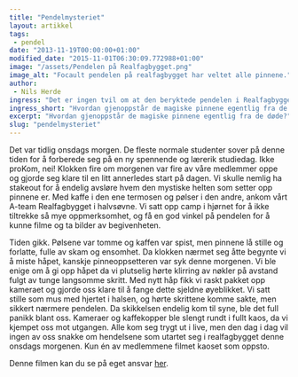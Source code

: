 ```yaml
---
title: "Pendelmysteriet"
layout: artikkel
tags: 
 - pendel
date: "2013-11-19T00:00:00+01:00"
modified_date: "2015-11-01T06:30:09.772988+01:00"
image: "/assets/Pendelen på Realfagbygget.png"
image_alt: "Focault pendelen på realfagbygget har veltet alle pinnene."
author:
 - Nils Herde
ingress: "Det er ingen tvil om at den beryktede pendelen i Realfagbygget er en av Trondheims største attraksjoner. Det er alltid like fascinerende å observere den magiske kulen velte de pent oppstilte pinnene en etter en til de ligger grå og kalde på gulvet. Men hvem er det egentlig som bringer disse pinnene opp i posisjon før solen treffer Sentralbygg 2?"
ingress_short: "Hvordan gjenoppstår de magiske pinnene egentlig fra de døde?"
excerpt: "Hvordan gjenoppstår de magiske pinnene egentlig fra de døde?"
slug: "pendelmysteriet"
---
```

Det var tidlig onsdags morgen. De fleste normale studenter sover på denne tiden for å forberede seg på en ny spennende og lærerik studiedag. Ikke proKom, nei! Klokken fire om morgenen var fire av våre medlemmer oppe og gjorde seg klare til en litt annerledes start på dagen. Vi skulle nemlig ha stakeout for å endelig avsløre hvem den mystiske helten som setter opp pinnene er. Med kaffe i den ene termosen og pølser i den andre, ankom vårt A-team Realfagbygget i halvsøvne. Vi satt opp camp i hjørnet for å ikke tiltrekke så mye oppmerksomhet, og få en god vinkel på pendelen for å kunne filme og ta bilder av begivenheten. 

Tiden gikk. Pølsene var tomme og kaffen var spist, men pinnene lå stille og forlatte, fulle av skam og ensomhet. Da klokken nærmet seg åtte begynte vi å miste håpet, kanskje pinneoppsetteren var syk denne morgenen. Vi ble enige om å gi opp håpet da vi plutselig hørte klirring av nøkler på avstand fulgt av tunge langsomme skritt. Med nytt håp fikk vi raskt pakket opp kameraet og gjorde oss klare til å fange dette sjeldne øyeblikket. Vi satt stille som mus med hjertet i halsen, og hørte skrittene komme sakte, men sikkert nærmere pendelen. Da skikkelsen endelig kom til syne, ble det full panikk blant oss. Kameraer og kaffekopper ble slengt rundt i fullt kaos, da vi kjempet oss mot utgangen. Alle kom seg trygt ut i live, men den dag i dag vil ingen av oss snakke om hendelsene som utartet seg i realfagbygget denne onsdags morgenen. Kun én av medlemmene filmet kaoset som oppsto. 
	
Denne filmen kan du se på eget ansvar [her](http://bit.ly/HSt332).
